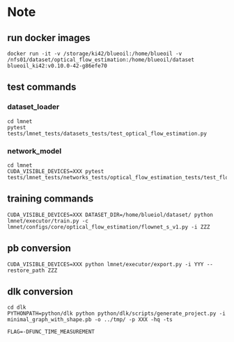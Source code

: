 # Note

## run docker images
```
docker run -it -v /storage/ki42/blueoil:/home/blueoil -v /nfs01/dataset/optical_flow_estimation:/home/blueoil/dataset blueoil_ki42:v0.10.0-42-g86efe70
```

## test commands

### dataset_loader
```
cd lmnet
pytest tests/lmnet_tests/datasets_tests/test_optical_flow_estimation.py
```

### network_model
```
cd lmnet
CUDA_VISIBLE_DEVICES=XXX pytest tests/lmnet_tests/networks_tests/optical_flow_estimation_tests/test_flownet_s_v1.py

```

## training commands

```
CUDA_VISIBLE_DEVICES=XXX DATASET_DIR=/home/blueiol/dataset/ python lmnet/executor/train.py -c lmnet/configs/core/optical_flow_estimation/flownet_s_v1.py -i ZZZ
```


## pb conversion

```
CUDA_VISIBLE_DEVICES=XXX python lmnet/executor/export.py -i YYY --restore_path ZZZ
```

## dlk conversion

```
cd dlk
PYTHONPATH=python/dlk python python/dlk/scripts/generate_project.py -i minimal_graph_with_shape.pb -o ../tmp/ -p XXX -hq -ts
```

```
FLAG=-DFUNC_TIME_MEASUREMENT
```